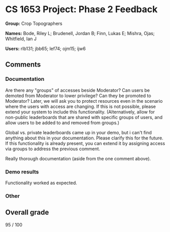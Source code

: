 # CS 1653 Project: Phase 2 Feedback

__Group:__ Crop Topographers

__Names:__ Bode, Riley L; Brudenell, Jordan B; Finn, Lukas E; Mishra, Ojas; Whitfield, Ian J

__Users:__ rlb131; jbb65; lef74; ojm15; ijw6

## Comments

### Documentation

Are there any "groups" of accesses beside Moderator? Can users be demoted from
Moderator to lower privilege? Can they be promoted to Moderator? Later, we will
ask you to protect resources even in the scenario where the users with access
are changing. If this is not possible, please extend your system to include this
functionality. (Alternatively, allow for non-public leaderboards that are shared
with specific groups of users, and allow users to be added to and removed from
groups.)

Global vs. private leaderboards came up in your demo, but i can't find anything
about this in your documentation. Please clarify this for the future. If this
functionality is already present, you can extend it by assigning access via
groups to address the previous comment.

Really thorough documentation (aside from the one comment above).

### Demo results

Functionality worked as expected.

### Other



## Overall grade

95 / 100

